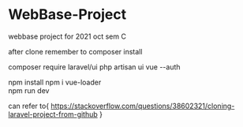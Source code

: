 # WebBase-Project
webbase project for 2021 oct sem C

after clone remember to composer install 

composer require laravel/ui
php artisan ui vue --auth

npm install
npm i vue-loader          
npm run dev


can refer to{
    https://stackoverflow.com/questions/38602321/cloning-laravel-project-from-github
}
